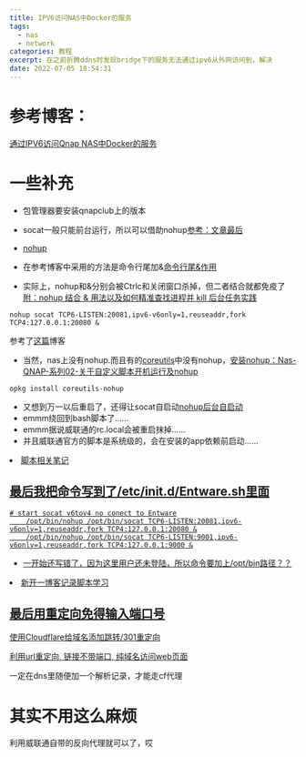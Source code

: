 ```yaml
---
title: IPV6访问NAS中Docker的服务
tags:
  - nas
  - network
categories: 教程
excerpt: 在之前折腾ddns时发现bridge下的服务无法通过ipv6从外网访问到，解决
date: 2022-07-05 18:54:31
---
```


# 参考博客：
[通过IPV6访问Qnap NAS中Docker的服务](https://blog.17lai.site/posts/462f1e5c/)

# 一些补充
* 包管理器要安装qnapclub上的版本
* socat一般只能前台运行，所以可以借助nohup[参考：文章最后](http://linux.51yip.com/search/socat)

* [nohup](https://www.cnblogs.com/allenblogs/archive/2011/05/19/2051136.html)
* 在参考博客中采用的方法是命令行尾加&[命令行尾&作用](https://www.cnblogs.com/hf8051/p/5334343.html)
* 实际上，nohup和&分别会被Ctrlc和关闭窗口杀掉，但二者结合就都免疫了[附：nohup 结合 & 用法以及如何精准查找进程并 kill 后台任务实践](https://wsgzao.github.io/post/nohup/)
```
nohup socat TCP6-LISTEN:20081,ipv6-v6only=1,reuseaddr,fork TCP4:127.0.0.1:20080 &
```

参考了[这篇](https://ghostinto.top/archives/27.html)博客
* 当然，nas上没有nohup.而且有的[coreutils](https://blog.csdn.net/lengye7/article/details/80270379)中没有nohup，[安装nohup：Nas-QNAP-系列02-关于自定义脚本开机运行及nohup](https://blog.jeyfang.com/archives/52)
```
opkg install coreutils-nohup
```
* 又想到万一以后重启了，还得让socat自启动[nohup后台自启动](https://blog.csdn.net/qq_45691577/article/details/123962036)
* emmm绕回到bash脚本了……
* emmm据说威联通的rc.local会被重启抹掉……
* 并且威联通官方的脚本是系统级的，会在安装的app依赖前启动……

<li><a href="/post/220705bashshell"  tags="">脚本相关笔记</li>

## 最后我把命令写到了/etc/init.d/Entware.sh里面
```
# start socat v6tov4 no conect to Entware
	/opt/bin/nohup /opt/bin/socat TCP6-LISTEN:20081,ipv6-v6only=1,reuseaddr,fork TCP4:127.0.0.1:20080 &
	/opt/bin/nohup /opt/bin/socat TCP6-LISTEN:9001,ipv6-v6only=1,reuseaddr,fork TCP4:127.0.0.1:9000 &
```
* 一开始还写错了，因为这里用户还未登陆，所以命令要加上/opt/bin路径？？


<li><a href="/post/220705bashshell"  tags="">新开一博客记录脚本学习</li>

## 最后用重定向免得输入端口号
[使用Cloudflare给域名添加跳转/301重定向](https://blog.csdn.net/qq_40672635/article/details/124818111)

[利用url重定向, 链接不带端口, 纯域名访问web页面](https://www.geekyes.com/124.htm)

一定在dns里随便加一个解析记录，才能走cf代理

# 其实不用这么麻烦
利用威联通自带的反向代理就可以了，哎